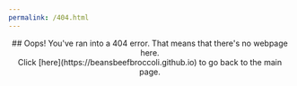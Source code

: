 ```yaml
---
permalink: /404.html
---
```

<p style="text-align: center;">
## Oops!
You've ran into a 404 error. That means that there's no webpage here.
<br>Click [here](https://beansbeefbroccoli.github.io) to go back to the main page.
</p>
